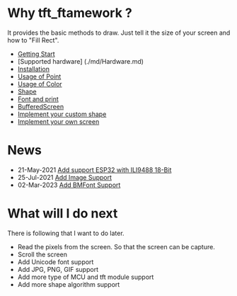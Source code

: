 # Why tft_ftamework ?

It provides the basic methods to draw. Just tell it the size of your screen and how to "Fill Rect".

- [Getting Start](./md/getting_start.md)
- [Supported hardware] (./md/Hardware.md)
- [Installation](./md/installation.md)
- [Usage of Point](./md/PointUsage.md)
- [Usage of Color](./md/ColorUsage.md)
- [Shape](./md/shape.md)
- [Font and print](./md/font_and_print.md)
- [BufferedScreen](./md/buffered_screen.md)
- [Implement your custom shape](./md/CustomShape.md)
- [Implement your own screen](./md/tft_implement.md)

# News

- 21-May-2021 [Add support ESP32 with ILI9488 18-Bit](./tft_implement/src/ILI9488_SPI_18BIT.md)
- 25-Jul-2021 [Add Image Support](./tft_framework/src/Image.md)
- 02-Mar-2023 [Add BMFont Support](./tft_framework/src/BmFont.md)

# What will I do next

There is following that I want to do later.

- Read the pixels from the screen. So that the screen can be capture.
- Scroll the screen
- Add Unicode font support
- Add JPG, PNG, GIF support
- Add more type of MCU and tft module support
- Add more shape algorithm support
